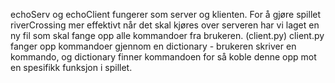 echoServ og echoClient fungerer som server og klienten. For å gjøre spillet riverCrossing mer effektivt når det skal kjøres over serveren
har vi laget en ny fil som skal fange opp alle kommandoer fra brukeren. (client.py) 
client.py fanger opp kommandoer gjennom en dictionary - brukeren skriver en kommando, og dictionary finner kommandoen for så koble denne
opp mot en spesifikk funksjon i spillet. 
